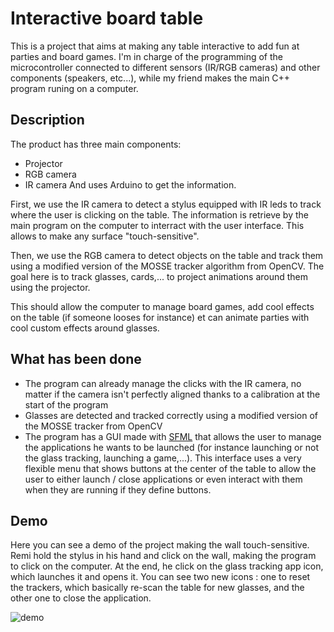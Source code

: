 # Interactive board table
This is a project that aims at making any table interactive to add fun at parties and board games. 
I'm in charge of the programming of the microcontroller connected to different sensors (IR/RGB cameras) and other components (speakers, etc...), while my friend makes the main C++ program runing on a computer.

## Description 
The product has three main components:
* Projector
* RGB camera
* IR camera
And uses Arduino to get the information.

First, we use the IR camera to detect a stylus equipped with IR leds to track where the user is clicking on the table. The information is retrieve by the main program on the computer to interract with the user interface. This allows to make any surface "touch-sensitive".

Then, we use the RGB camera to detect objects on the table and track them using a modified version of the MOSSE tracker algorithm from OpenCV. The goal here is to track glasses, cards,... to project animations around them using the projector.

This should allow the computer to manage board games, add cool effects on the table (if someone looses for instance) et can animate parties with cool custom effects around glasses.


## What has been done
* The program can already manage the clicks with the IR camera, no matter if the camera isn't perfectly aligned thanks to a calibration at the start of the program
* Glasses are detected and tracked correctly using a modified version of the MOSSE tracker from OpenCV
* The program has a GUI made with [SFML](https://github.com/SFML/SFML) that allows the user to manage the applications he wants to be launched (for instance launching or not the glass tracking, launching a game,...). This interface uses a very flexible menu that shows buttons at the center of the table to allow the user to either launch / close applications or even interact with them when they are running if they define buttons.

  
## Demo
Here you can see a demo of the project making the wall touch-sensitive. Remi hold the stylus in his hand and click on the wall, making the program to click on the computer.
At the end, he click on the glass tracking app icon, which launches it and opens it. You can see two new icons : one to reset the trackers, which basically re-scan the table for new glasses, and the other one to close the application. 

![demo](https://user-images.githubusercontent.com/18093026/105180130-125c8100-5b22-11eb-830f-0aa012456ed6.gif)
